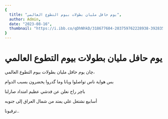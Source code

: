 ```yaml
---
{
  title: "يوم حافل مليان بطولات بيوم التطوع العالمي",
  author: Admin,
  date: "2023-08-16",
  thumbnail: "https://i.ibb.co/qDhNhkD/318677604-203759762228938-3928359319558209804-n.jpg",
}
---
```


# يوم حافل مليان بطولات بيوم التطوع العالمي

چان يوم حافل مليان بطولات بيوم التطوع العالمي،

بس هواية ناس تواصلوا ويانا وما گدروا يحضرون بسبب الدوام

باچر راح نعلن عن فدشي عظيم امتداد صارلنا

أسابيع نشتغل علي يمتد من شمال العراق إلى جنوبه

ترقبونا..
